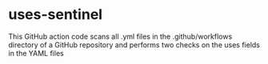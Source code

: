 # uses-sentinel
This GitHub action code scans all .yml files in the .github/workflows directory of a GitHub repository and performs two checks on the uses fields in the YAML files
